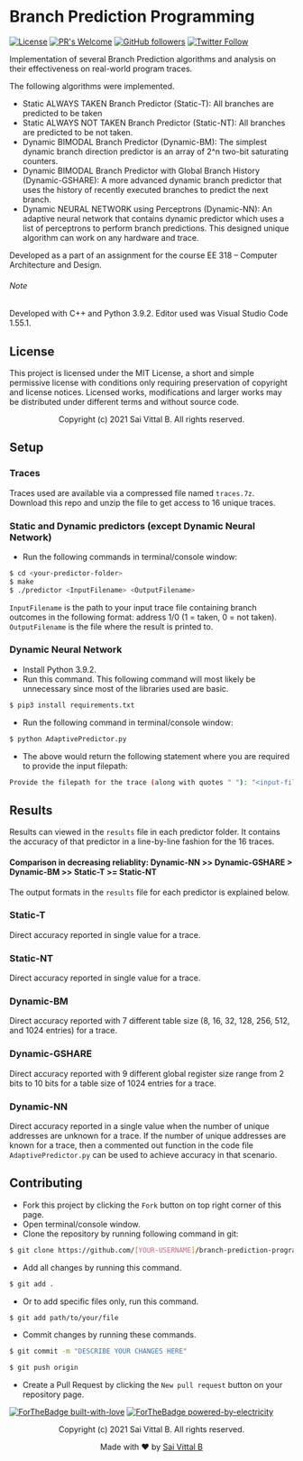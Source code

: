 # Branch Prediction Programming
[![License](https://img.shields.io/badge/License-MIT-blue.svg)](https://opensource.org/licenses/MIT)
[![PR's Welcome](https://img.shields.io/badge/PRs-welcome-brightgreen.svg?style=flat)](http://makeapullrequest.com) 
[![GitHub followers](https://img.shields.io/github/followers/saivittalb.svg?style=social&label=Follow)](https://github.com/saivittalb?tab=followers) 
[![Twitter Follow](https://img.shields.io/twitter/follow/saivittalb.svg?style=social)](https://twitter.com/saivittalb) 

Implementation of several Branch Prediction algorithms and analysis on their effectiveness on real-world program traces.

The following algorithms were implemented.

- Static ALWAYS TAKEN Branch Predictor (Static-T): All branches are predicted to be taken
- Static ALWAYS NOT TAKEN Branch Predictor (Static-NT): All branches are predicted to be not taken.
- Dynamic BIMODAL Branch Predictor (Dynamic-BM): The simplest dynamic branch direction predictor is an array of 2^n two-bit saturating counters. 
- Dynamic BIMODAL Branch Predictor with Global Branch History (Dynamic-GSHARE): A more advanced dynamic branch predictor that uses the history of recently executed branches to predict the next branch.
- Dynamic NEURAL NETWORK using Perceptrons (Dynamic-NN): An adaptive neural network that contains dynamic predictor which uses a list of perceptrons to perform branch predictions. This designed unique algorithm can work on any hardware and trace.

Developed as a part of an assignment for the course EE 318 – Computer Architecture and Design.

###### Note 
Developed with C++ and Python 3.9.2.
Editor used was Visual Studio Code 1.55.1.

## License
This project is licensed under the MIT License, a short and simple permissive license with conditions only requiring preservation of copyright and license notices. Licensed works, modifications and larger works may be distributed under different terms and without source code.

<p align="center"> Copyright (c) 2021 Sai Vittal B. All rights reserved.</p>

## Setup

### Traces
Traces used are available via a compressed file named ```traces.7z```. Download this repo and unzip the file to get access to 16 unique traces.

### Static and Dynamic predictors (except Dynamic Neural Network)
- Run the following commands in terminal/console window:
```bash
$ cd <your-predictor-folder>
$ make
$ ./predictor <InputFilename> <OutputFilename>
```

```InputFilename``` is the path to your input trace file containing branch outcomes in the following format: address 1/0 (1 = taken, 0 = not taken).
```OutputFilename``` is the file where the result is printed to.

### Dynamic Neural Network
- Install Python 3.9.2.
- Run this command. This following command will most likely be unnecessary since most of the libraries used are basic. 
```bash 
$ pip3 install requirements.txt
```
- Run the following command in terminal/console window:
```bash
$ python AdaptivePredictor.py
```
- The above would return the following statement where you are required to provide the input filepath:
```bash
Provide the filepath for the trace (along with quotes " "): "<input-file-path-here>"
```

## Results

Results can viewed in the ```results``` file in each predictor folder. It contains the accuracy of that predictor in a line-by-line fashion for the 16 traces.

#### Comparison in decreasing reliablity: Dynamic-NN >> Dynamic-GSHARE > Dynamic-BM >> Static-T >= Static-NT

The output formats in the ```results``` file for each predictor is explained below.

### Static-T
Direct accuracy reported in single value for a trace. 

### Static-NT
Direct accuracy reported in single value for a trace.

### Dynamic-BM
Direct accuracy reported with 7 different table size (8, 16, 32, 128, 256, 512, and 1024 entries) for a trace.

### Dynamic-GSHARE
Direct accuracy reported with 9 different global register size range from 2 bits to 10 bits for a table size of 1024 entries for a trace.

### Dynamic-NN
Direct accuracy reported in a single value when the number of unique addresses are unknown for a trace. If the number of unique addresses are known for a trace, then a commented out function in the code file ```AdaptivePredictor.py``` can be used to achieve accuracy in that scenario.

## Contributing
- Fork this project by clicking the ```Fork``` button on top right corner of this page.
- Open terminal/console window. 
- Clone the repository by running following command in git:
 ```bash
$ git clone https://github.com/[YOUR-USERNAME]/branch-prediction-programming.git
```
- Add all changes by running this command.
```bash
$ git add .
```
- Or to add specific files only, run this command.
```bash
$ git add path/to/your/file
```
- Commit changes by running these commands.
```bash
$ git commit -m "DESCRIBE YOUR CHANGES HERE"

$ git push origin
```
- Create a Pull Request by clicking the ```New pull request``` button on your repository page.

[![ForTheBadge built-with-love](http://ForTheBadge.com/images/badges/built-with-love.svg)](https://GitHub.com/saivittalb/) 
[![ForTheBadge powered-by-electricity](http://ForTheBadge.com/images/badges/powered-by-electricity.svg)](http://ForTheBadge.com)

<p align="center"> Copyright (c) 2021 Sai Vittal B. All rights reserved.</p>
<p align="center"> Made with ❤ by <a href="https://github.com/saivittalb">Sai Vittal B</a></p>